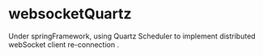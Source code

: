 # websocketQuartz
Under springFramework, using Quartz Scheduler to implement  distributed webSocket client re-connection . 
